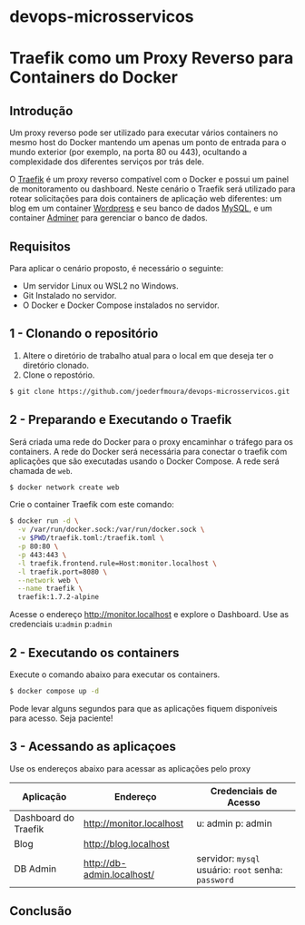 # devops-microsservicos

# Traefik como um Proxy Reverso para Containers do Docker

## Introdução

Um proxy reverso pode ser utilizado para executar vários containers no mesmo host do Docker mantendo um apenas um ponto de entrada para o mundo exterior (por exemplo, na porta 80 ou 443), ocultando a complexidade dos diferentes serviços por trás dele.

O [Traefik](https://traefik.io/) é um proxy reverso compatível com o Docker e possui um painel de monitoramento ou dashboard. Neste cenário o Traefik será utilizado para rotear solicitações para dois containers de aplicação web diferentes: um blog em um container [Wordpress](http://wordpress.org/) e seu banco de dados [MySQL](https://www.mysql.com/), e um container [Adminer](https://www.adminer.org/) para gerenciar o banco de dados. 

## Requisitos

Para aplicar o cenário proposto, é necessário o seguinte:

-   Um servidor Linux ou WSL2 no Windows.
- Git Instalado no servidor.
-  O Docker e Docker Compose instalados no servidor.
    

## 1 - Clonando o repositório

1.  Altere o diretório de trabalho atual para o local em que deseja ter o diretório clonado.
2. Clone o repostório.
```bash
$ git clone https://github.com/joederfmoura/devops-microsservicos.git
```

## 2 - Preparando e Executando o Traefik
Será criada uma rede do Docker para o proxy encaminhar o tráfego para os containers. A rede do Docker será necessária para conectar o traefik com aplicações que são executadas usando o Docker Compose. A rede será chamada de `web`.

````bash
$ docker network create web
````

Crie o container Traefik com este comando:

````bash
$ docker run -d \
  -v /var/run/docker.sock:/var/run/docker.sock \
  -v $PWD/traefik.toml:/traefik.toml \
  -p 80:80 \
  -p 443:443 \
  -l traefik.frontend.rule=Host:monitor.localhost \
  -l traefik.port=8080 \
  --network web \
  --name traefik \
  traefik:1.7.2-alpine
````

Acesse o endereço http://monitor.localhost e explore o Dashboard. Use as credenciais u:`admin` p:`admin`


## 2 - Executando os containers

Execute o comando abaixo para executar os containers.
````bash
$ docker compose up -d
````

Pode levar alguns segundos para que as aplicações fiquem disponíveis para acesso. Seja paciente!

## 3 - Acessando as aplicaçoes

Use os endereços abaixo para acessar as aplicações pelo proxy

|Aplicação                |Endereço                          |Credenciais de Acesso                       |
|----------------|-------------------------------|-----------------------------|
|Dashboard do Traefik|http://monitor.localhost            |u: admin p: admin             |
|Blog          |http://blog.localhost            |         		   |
| DB Admin          |http://db-admin.localhost/|			servidor: `mysql` usuário: `root` senha: `password`		|


## Conclusão